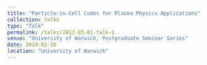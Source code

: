```yaml
---
title: "Particle-in-Cell Codes for Plasma Physics Applications"
collection: talks
type: "Talk"
permalink: /talks/2012-03-01-talk-1
venue: "University of Warwick, Postgraduate Seminar Series"
date: 2019-02-18
location: "University of Warwick"
---
```

